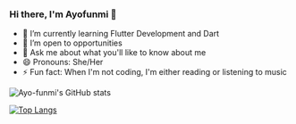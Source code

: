 ### Hi there, I'm Ayofunmi 👋

- 🌱 I’m currently learning Flutter Development and Dart
- 👯 I’m open to opportunities
- 💬 Ask me about what you'll like to know about me
- 😄 Pronouns: She/Her
- ⚡ Fun fact: When I'm not coding, I'm either reading or listening to music


![Ayo-funmi's GitHub stats](https://github-readme-stats.vercel.app/api?username=Ayo-funmi&show_icons=true&theme=radical)

[![Top Langs](https://github-readme-stats.vercel.app/api/top-langs/?username=Ayo-funmi)](https://github.com/Ayo-funmi/github-readme-stats)
